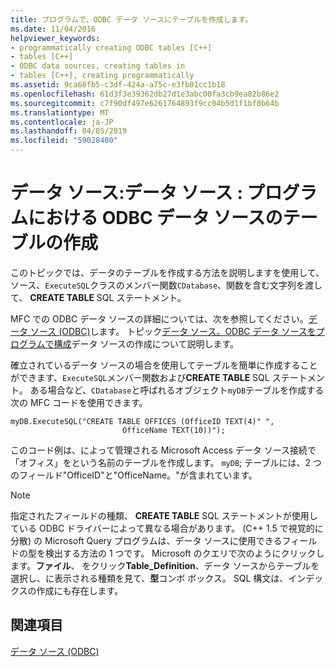 ```yaml
---
title: プログラムで、ODBC データ ソースにテーブルを作成します。
ms.date: 11/04/2016
helpviewer_keywords:
- programmatically creating ODBC tables [C++]
- tables [C++]
- ODBC data sources, creating tables in
- tables [C++], creating programmatically
ms.assetid: 9ca68fb5-c3df-424a-a75c-e3fb01cc1b18
ms.openlocfilehash: 61d3f3e39362db27d1e3abc00fa3cb9ea82b86e2
ms.sourcegitcommit: c7f90df497e6261764893f9cc04b5d1f1bf0b64b
ms.translationtype: MT
ms.contentlocale: ja-JP
ms.lasthandoff: 04/05/2019
ms.locfileid: "59028400"
---
```

# <a name="data-source-programmatically-creating-a-table-in-an-odbc-data-source"></a>データ ソース:データ ソース : プログラムにおける ODBC データ ソースのテーブルの作成

このトピックでは、データのテーブルを作成する方法を説明しますを使用して、ソース、`ExecuteSQL`クラスのメンバー関数`CDatabase`、関数を含む文字列を渡して、 **CREATE TABLE** SQL ステートメント。

MFC での ODBC データ ソースの詳細については、次を参照してください。[データ ソース (ODBC)](../../data/odbc/data-source-odbc.md)します。 トピック[データ ソース。ODBC データ ソースをプログラムで構成](../../data/odbc/data-source-programmatically-configuring-an-odbc-data-source.md)データ ソースの作成について説明します。

確立されているデータ ソースの場合を使用してテーブルを簡単に作成することができます、`ExecuteSQL`メンバー関数および**CREATE TABLE** SQL ステートメント。 ある場合など、`CDatabase`と呼ばれるオブジェクト`myDB`テーブルを作成する次の MFC コードを使用できます。

```
myDB.ExecuteSQL("CREATE TABLE OFFICES (OfficeID TEXT(4)" ",
                         OfficeName TEXT(10))");
```

このコード例は、によって管理される Microsoft Access データ ソース接続で「オフィス」をという名前のテーブルを作成します。 `myDB`; テーブルには、2 つのフィールド"OfficeID"と"OfficeName。"が含まれています。

> [!NOTE]
>  指定されたフィールドの種類、 **CREATE TABLE** SQL ステートメントが使用している ODBC ドライバーによって異なる場合があります。 (C++ 1.5 で視覚的に分散) の Microsoft Query プログラムは、データ ソースに使用できるフィールドの型を検出する方法の 1 つです。 Microsoft のクエリで次のようにクリックします。**ファイル**、 をクリック**Table_Definition**、データ ソースからテーブルを選択し、に表示される種類を見て、**型**コンボ ボックス。 SQL 構文は、インデックスの作成にも存在します。

## <a name="see-also"></a>関連項目

[データ ソース (ODBC)](../../data/odbc/data-source-odbc.md)